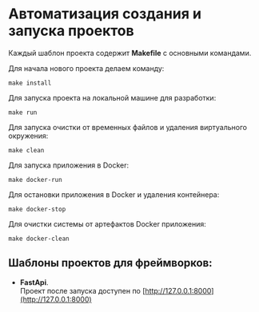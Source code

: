 # Автоматизация создания и запуска проектов

Каждый шаблон проекта содержит **Makefile** с основными командами.   

Для начала нового проекта делаем команду:
```shell
make install
```

Для запуска проекта на локальной машине для разработки:
```shell
make run
```

Для запуска очистки от временных файлов и удаления виртуального окружения:
```shell
make clean
```

Для запуска приложения в Docker:
```shell
make docker-run
```

Для остановки приложения в Docker и удаления контейнера:
```shell
make docker-stop
```

Для очистки системы от артефактов Docker приложения: 
```shell
make docker-clean
```

##  Шаблоны проектов для фреймворков:
- **FastApi**.   
Проект после запуска доступен по [http://127.0.0.1:8000](http://127.0.0.1:8000)
